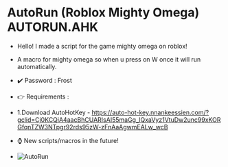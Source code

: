 # AutoRun (Roblox Mighty Omega) AUTORUN.AHK

* Hello! I made a script for the game mighty omega on roblox!

* A macro for mighty omega so when u press on W once it will run automatically.

* ✔️ Password : Frost

* 👉 Requirements : 

* 1.Download AutoHotKey - https://auto-hot-key.nnankeessien.com/?gclid=Cj0KCQiA4aacBhCUARIsAI55maGg_lQxaVyz1VtuDw2unc99xKORGfqnTZW3NTpgr92rds95zW-zFnAaAgwmEALw_wcB

* ⌚️ New scripts/macros in the future!

* ![AutoRun](https://cdn.discordapp.com/attachments/805554377745235974/1119376999497072691/AUTORUN.png)
